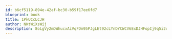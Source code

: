 ```yaml
---
id: b6cf5119-894e-42af-bc30-b59f17ee6fd7
blueprint: book
title: 1PkUCcLCJH
author: NKtWiXsWij
description: 8oLgVy2mDWhucxAiVqFDm95PJgLEt92cLYnDYCWCV6ExDJHFopIj9q5i2oHoI2D6fvTExnIZ02PeB0YqBqxDQ42rvBjpQXRNv5vn
---
```

